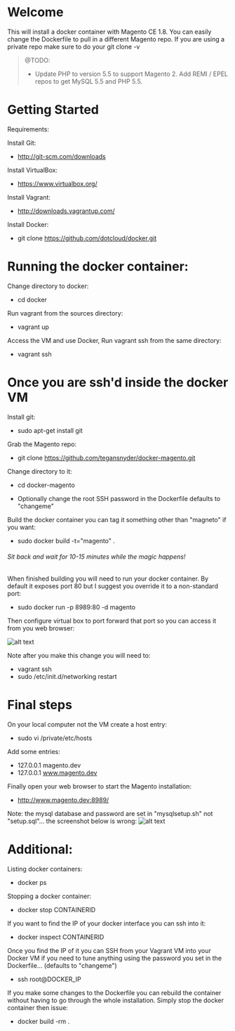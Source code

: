 Welcome
========================
This will install a docker container with Magento CE 1.8. You can easily change the Dockerfile to pull in a different Magento repo. If you are using a private repo make sure to do your git clone -v

> @TODO: 
> * Update PHP to version 5.5 to support Magento 2. Add REMI / EPEL repos to get MySQL 5.5 and PHP 5.5.

Getting Started
========================

Requirements:

Install Git:
* http://git-scm.com/downloads

Install VirtualBox:
* https://www.virtualbox.org/

Install Vagrant:
* http://downloads.vagrantup.com/

Install Docker:
* git clone https://github.com/dotcloud/docker.git


Running the docker container:
========================

Change directory to docker:

* cd docker

Run vagrant from the sources directory:

* vagrant up

Access the VM and use Docker, Run vagrant ssh from the same directory:

* vagrant ssh

Once you are ssh'd inside the docker VM
========================

Install git:

* sudo apt-get install git

Grab the Magento repo:

* git clone https://github.com/tegansnyder/docker-magento.git

Change directory to it:

* cd docker-magento

* Optionally change the root SSH password in the Dockerfile defaults to "changeme"

Build the docker container you can tag it something other than "magneto" if you want:

* sudo docker build -t="magento" .

###### Sit back and wait for 10-15 minutes while the magic happens!

When finished building you will need to run your docker container. By default it exposes port 80 but I suggest you override it to a non-standard port:

* sudo docker run -p 8989:80 -d magento

Then configure virtual box to port forward that port so you can access it from you web browser:

![alt text](https://raw.github.com/tegansnyder/docker-magento/master/vm-settings.png "Virtual Box Settings")

Note after you make this change you will need to:
* vagrant ssh
* sudo /etc/init.d/networking restart

Final steps
========================

On your local computer not the VM create a host entry:
* sudo vi /private/etc/hosts

Add some entries:
* 127.0.0.1 magento.dev
* 127.0.0.1 www.magento.dev

Finally open your web browser to start the Magento installation:
* http://www.magento.dev:8989/

Note: the mysql database and password are set in "mysqlsetup.sh" not "setup.sql"... the screenshot below is wrong:
![alt text](https://raw.github.com/tegansnyder/docker-magento/master/magento-setup.png "Magento Setup")

Additional:
========================

Listing docker containers:
* docker ps

Stopping a docker container:
* docker stop CONTAINERID

If you want to find the IP of your docker interface you can ssh into it:
* docker inspect CONTAINERID

Once you find the IP of it you can SSH from your Vagrant VM into your Docker VM if you need to tune anything using the password you set in the Dockerfile... (defaults to "changeme")
* ssh root@DOCKER_IP

If you make some changes to the Dockerfile you can rebuild the container without having to go through the whole installation. Simply stop the docker container then issue:
* docker build -rm .
